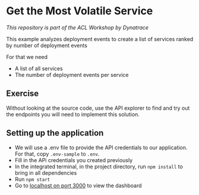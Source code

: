 # Get the Most Volatile Service

*This repository is part of the ACL Workshop by Dynatrace*

This example analyzes deployment events to create a list of services ranked by number of deployment events

For that we need

* A list of all services
* The number of deployment events per service

## Exercise
Without looking at the source code, use the API explorer to find and try out the endpoints you will need to implement this solution.

## Setting up the application

* We will use a .env file to provide the API credentials to our application. For that, copy `.env-sample` to `.env`.
* Fill in the APi credentials you created previously
* In the integrated terminal, in the project directory, run `npm install` to bring in all dependencies
* Run `npm start`
* Go to [localhost on port 3000](http://localhost:3000) to view the dashboard